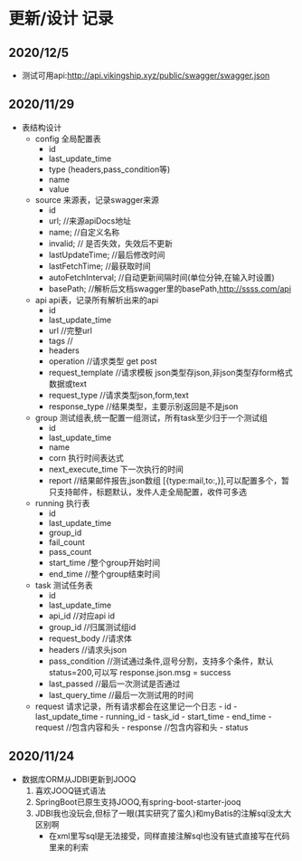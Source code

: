 # 更新/设计 记录
## 2020/12/5
- 测试可用api:http://api.vikingship.xyz/public/swagger/swagger.json


## 2020/11/29
- 表结构设计
    - config 全局配置表
        - id
        - last_update_time
        - type (headers,pass_condition等)
        - name 
        - value
    - source 来源表，记录swagger来源
        - id
        - url; //来源apiDocs地址
        - name; //自定义名称
        - invalid; // 是否失效，失效后不更新
        - lastUpdateTime; //最后修改时间
        - lastFetchTime; //最获取时间
        - autoFetchInterval; //自动更新间隔时间(单位分钟,在输入时设置)
        - basePath; //解析后文档swagger里的basePath,http://ssss.com/api
    - api  api表，记录所有解析出来的api
        - id
        - last_update_time
        - url //完整url
        - tags //
        - headers
        - operation //请求类型 get post 
        - request_template //请求模板 json类型存json,非json类型存form格式数据或text
        - request_type  //请求类型json,form,text
        - response_type //结果类型，主要示别返回是不是json
    - group 测试组表,统一配置一组测试，所有task至少归于一个测试组
        - id
        - last_update_time
        - name
        - corn 执行时间表达式
        - next_execute_time 下一次执行的时间
        - report //结果邮件报告,json数组 [{type:mail,to:,}],可以配置多个，暂只支持邮件，标题默认，发件人走全局配置，收件可多选
    - running 执行表
        - id
        - last_update_time
        - group_id
        - fail_count
        - pass_count
        - start_time /整个group开始时间
        - end_time //整个group结束时间
    - task 测试任务表
        - id
        - last_update_time
        - api_id //对应api id
        - group_id //归属测试组id
        - request_body //请求体
        - headers //请求头json
        - pass_condition //测试通过条件,逗号分割，支持多个条件，默认status=200,可以写 response.json.msg = success
        - last_passed //最后一次测试是否通过
        - last_query_time //最后一次测试用的时间
    - request 请求记录，所有请求都会在这里记一个日志
           - id
           - last_update_time
           - running_id
           - task_id
           - start_time
           - end_time
           - request  //包含内容和头
           - response //包含内容和头
           - status
## 2020/11/24
- 数据库ORM从JDBI更新到JOOQ
    1. 喜欢JOOQ链式语法
    2. SpringBoot已原生支持JOOQ,有spring-boot-starter-jooq
    3. JDBI我也没玩会,但标了一眼(其实研究了蛮久)和myBatis的注解sql没太大区别啊
        - 在xml里写sql是无法接受，同样直接注解sql也没有链式直接写在代码里来的利索

        